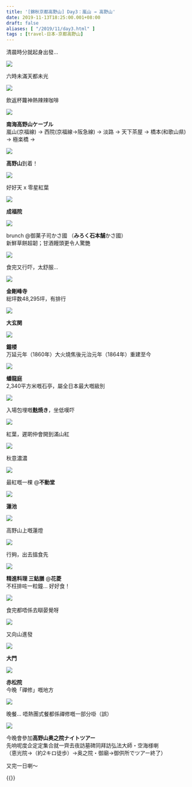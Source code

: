 ```yaml
---
title: '[錦秋京都高野山] Day3：嵐山 → 高野山'
date: 2019-11-13T18:25:00.001+08:00
draft: false
aliases: [ "/2019/11/day3.html" ]
tags : [travel-日本-京都高野山]
---
```


清晨時分就起身出發...  

![](https://aegzlq.ch.files.1drv.com/y4mPfjNG7-nebfzH9YWElxcQWiZesWMdXddbDJS-IsuOEyLlzCDb8TIRkMAF6lrSz201BQGZC-l_SV0vUFkR3xYYWO-Ccnrtbcm2tWW3OGiNjMyG6WX4OPsep8WJwsPQPgGIF94-KEjg1dMCxX8Cw6N0bMvw8Mc-YnooPP7uV6hEBUX1wkLpzmKG2TfR-yay-Sp97ZNYliqPgakjPvBJG6gEw?width=660&height=371&cropmode=none)

六時未滿天都未光  

![](https://augulq.ch.files.1drv.com/y4m-x2mmNyGOVFlEqd-TTtDRJAfWx6-DJS8KtjDG_rvo4Yklsc-SvlP_mZfER3F1p9Lt9OzYjqetdxcY8CpCTvxKPS1gsxvTiN5qE4cbopikqT4R1xLmaINwheDEj1S2oecFS4dv-GfPXrxGaRCD8JA1SEFcWuVCc0rnp-eucPgAdJ4tDmM-4WqtnAS7ApBFjsZWsKmxq0jaJQGmyeuDf70kA?width=371&height=660&cropmode=none)

飲返杯籮神熱辣辣咖啡  

![](https://apgylq.ch.files.1drv.com/y4m2Txq3s-U-Mb5AS2sse5HbXNhFeNIhYagpqcAJxep0SRZKRkRWhfl2YPiaBNXnO_vMEqfNv5ifiHV5MjPFwB2k3d0_4F190dUP3xtwaKVcRnpkAqaHKdWfDF4pVYymG8nn_0r7-hUGkk2gMa4n1kyHHUWT_L5vcKehW2MQOSufhhnHF6qxLR2nZ0f50h26UbXJVriJQj73LAMxlAD9vnKbg?width=660&height=371&cropmode=none)

**南海高野山ケーブル**  
嵐山(京福線) → 西院(京福線→阪急線) → 淡路 → 天下茶屋 → 橋本(和歌山県) → 極楽橋 →  

![](https://apgzlq.ch.files.1drv.com/y4mwnhp5cvdfoi6j4viTlFj_FiBlsOZX0Hgy0mlZwULQV4sy-JgzhN_iqV6LDc3fIM117VbxSmbTqWZNTpms9lZxDWTPDmqSZFPLrWYkjJVxZc1N8rlsD2p4wGfpHUYnVeEcICyOjY1K-3cSKkdd8-cF4c4OaCzOHWLyoUKw7pzBtuHhPo6QpTvUtYaawuPRtuCK3CEseudTx3dBXa67_faZQ?width=660&height=371&cropmode=none)

**高野山**到着！  

![](https://zogtlq.ch.files.1drv.com/y4m2BZpW4uxjtFXyopuZJeo4ubWLVs9UshCzo8qRy-Ibb031GnXjtYp85dFxiR1mRgPg6RcBUXgZov2agfALxKKgbBA2OfgJuBc17p1xfywhijheTiLlrXZCck317sIIGLWh58bHspVzgBbM0kVtVLlT-rsiD-zkVLX7UcsXQ6SU_DzuMETzEwja3EbIJzwkhFg70FmPjpyFRGOfUKydjkcRA?width=660&height=371&cropmode=none)

好好天 x 零星紅葉  

![](https://zegxlq.ch.files.1drv.com/y4mQusBkVVWtH1sxwHX3GPOrK5bAKlNwju7yC-UgGvZqnb4WiklyVlNnCqlsFcHhKsnDvm2YIiV5YEikqOuHScEnnPZzUQdaVNYfIwyoUhSTpHPLhZI0Vu4L6q59QysvK1UvFMgQrHyyelEDYEHMmALKLTiPlyiwGDtTGQ06nFHgXLI5krqTbFqdpS2KSBadaRkdEcXWdfxnp2cu_4h5UPFXA?width=660&height=371&cropmode=none)

**成福院**  

![](https://zegwlq.ch.files.1drv.com/y4mFQDVtRqFiKQ7P3Njo2llCH3JK2lr35zjwY3_Ncy98qrtLGCOaTIIFB9FBYKzgqtzlJ9_EBqPo5sLcUW_rOo_T6QelvC5xqM8zENAtBnnPnxJ2lw-vJ-E12lCWSDb67atIfOgpXYQT9_qtRK8YNMtty3R3NDd65Ugq0yWE-4EREPha-3VbJaefNaHxlG4lRHt2pgg9_VsCdSzW6HzzuBMQg?width=660&height=371&cropmode=none)

brunch @御菓子司かさ國 （**みろく石本舗**かさ國）   
新鮮草餅超韌；甘酒饅頭更令人驚艷  

![](https://zugzlq.ch.files.1drv.com/y4mIrcSw0TGpAFicL_pru3Ewa7gjQoljN-IQw3Nn7mC8M-6z7c_wYjtRAeBELNmmPCEsm8Wc0KAKjyWzlxybF0SZ0iYz2G6WkVCvjXtV-zKM4E5yPOjM5ktBUp38yQFMaWXiS3ZEFWXLnrwn7RpL3trfxPF5rw_xER6Av6uf1xx6G-JhrzymTOBmpVFg3zYqaECmDvibOLnNW9MmynDri9VYA?width=660&height=371&cropmode=none)

食完又行吓，太舒服...  

![](https://zpgylq.ch.files.1drv.com/y4mF1_57c0Nw6vQD87csy4fw8s9mJ6e5CbTdi3QfE2-l9Qt-slRMWPnge0wSxhXLhAJRFRxexrDy1DOjUpY8mElhasPMNyuJ0RzbWUUkKV4KbKYYYxTVfoDUXCTvk_XzYMkX0V7QXkf8emuJPVe6DdFy5Sg2AFda_Vjv_NoJ_6AoIZUSEitApfL6CXgTJQa8bbmW4S1qMUf9NbnH2cF9tfDRg?width=660&height=371&cropmode=none)

**金剛峰寺**  
総坪数48,295坪，有排行  

![](https://yogwlq.ch.files.1drv.com/y4me4UTULhUDvHPxeyN04ftXk1nKc6iEy4JkaW7nsf6uCkWVe8AJTuA3X_ioocNBtgVrEvYhoszfqf_dG5vWZl0tYWPCnS86_bXrpBs6YkrCimP7JpiUC1zWwkh0g2j0MODt7K9mwiGz1yPIIPGR24pgMdsRrY2KAxD4xrVKQbPy1i0HrZsT8i9iu3B5XOdqoNkYOfrDSiBNBPEO10qpZksEQ?width=660&height=371&cropmode=none)

**大玄関**  

![](https://aejnoq.ch.files.1drv.com/y4mygkfIkFgmkMF3lZxmFSbpNINgwVGbYKua-XlxfIlU-UvMsHxQfIRjUDI-Kb84do2sKEQXaCyb0aVTEtCu6ptqN8bbRMxlh9JIyfaee4CL9H5R54-M_pZU7tCZI8N-dGD0N8ix05FyZBL0JTpWCG5jPc8rjoRHcpFN228Gm840GIsLoLRi0_PsDScSjh1vY8trpoHjYYAKSwYnPdTMsvcAQ?width=660&height=371&cropmode=none)

**鐘楼**  
万延元年（1860年）大火燒焦後元治元年（1864年）重建至今  

![](https://aejqoq.ch.files.1drv.com/y4mtUkGwnm9EQwbIYw2Kg1wjS3sddGad5xOZs8vEinUj5yqmaexG4rQC1TVCVj67d9xeWLFn8HwUF9Cc0rd5-RgtjiV_763lGg6dE1Aatn0dkstVDNBB37HnUap0nWJopcAK0C9-VyldbcnBvHBK3061Qfbe0a-NQdNjKyGAwYOFGMtEq03_ZSrKdAohPBQ7omMmkzHE17BIGBlHDXVWfgt5g?width=660&height=371&cropmode=none)

**蟠龍庭**  
2,340平方米嘅石亭，屬全日本最大嘅級別  

![](https://aojkoq.ch.files.1drv.com/y4m7wNDdRBsyT6SZaWQvYdQE4Dh7jn-fDEvTIpaXFefCwQ8qqAJY808Zu5-jl4cEmLKoeKFLnCrDEg8E46jJK0PMpGXx8AByoXOC0nBQzPadJtF8uc0CBekyrRLvNZplX5vDicftroqo5TqtqoPkI29p45O_UcTtQzLrq9NBV-AbqFNwbJdChWE_Vg7evKW1fpndIYgUi8E1E2feshgT9CI9Q?width=660&height=371&cropmode=none)

入場包埋嘅**麩焼き**，坐低嘆吓  

![](https://zojjoq.ch.files.1drv.com/y4mucpfjwMybIJ0lE71rS78ZRLNyLFiRITNa5-3peKnF6xeA2Lyhj1eMM43DPqi9fB0WOw-boxi9cskZi_oEpdt6ODZ6xfUBYDB58ADHr1emqjGj399gqhehf9cwo7p0TQlO0gW6P7n5RdtsCSHci16NCqWPOeDWWl0PykafpGiHvCE5YJe_vvIbwTb7i_8OYtYz86R0MQD5sWwboodxj4UFg?width=660&height=371&cropmode=none)

紅葉，遲啲仲會開到滿山紅  

![](https://aphizw.ch.files.1drv.com/y4myDU12cViyMGrsTfvms4iip5D3FTWqaC6frzcUIc5vWc3bGvCUXy6GLUpjKspJNaDa_EMfLbuKdPAcSeWLQ1kliSFDoEYdFPNJTruSaUzhBmNHT4M_XP4NEmgyvumUDaGGFVhKqSZPzItvmrWeeSZndzQBiFKMasR1xWsOln16gBtaYl6tto5rg6jVn5PXOS3bGsfeCAxT7UZE8iRAh2jiQ?width=371&height=660&cropmode=none)

秋意濃濃  

![](https://auhgzw.ch.files.1drv.com/y4mFqGIawGXZDoeaoSX5oEWuf44cPXLmQkzUOtI8aPQN88BydAaAJzwsh6PReHevZdYUSeYofzQ7S-WK_Qz2oz-FDaZp7ZQ0_KTxOVGF8J0JhKvdUyxdQh1aDlgtORnEsBT0oLYUTwlQ6a3V6efQRjfLFXk39faZ5sf-SylWRXm4m1CriioSpkl58R1n5Q0PjdXiNisRx8GWIj3jAWAE9qz6g?width=660&height=371&cropmode=none)

最紅嘅一棵 @**不動堂**  

![](https://zohjzw.ch.files.1drv.com/y4mbLj46t2LzRzawGMNb0DSkzY0CtFAs6gRoWps4SyvOMC-y33hKwQmAIW022F_N5QrDfBtFx72-aZftQypZiBAY5xb3bbKx7pxm3SVwznHzDBLRItApwwBiyk_YxHVhIQ8Fizbqz3S3lz_-ZEcYpXql7_-u1TamMhRHJSvtgGAhlWfsCfJr5chETWnEiUnDh1wL1rI4T1i6g3jzUMeBPa8mQ?width=660&height=371&cropmode=none)

**蓮池**  

![](https://yohczw.ch.files.1drv.com/y4m-kcVupSUqvb9YnHiduU5uyiYIUmKndEIpRK2tdY6QMcfxo5XbKTJfNNWWZSaPvb0MGWui4-ga2CrAKIIIZgnsxfBqm3bbGyfndZcCo6bm23pAZ23EK09RvNBVuTerc8BLz-VQxS03vT_5Gi4bYC_ONZqApTUSSAEFDCoGvQHSh1zEjrPyQLtRk2tkyJ52jrJhlsVzZhIiGPpQ1U4vlNsqQ?width=660&height=371&cropmode=none)

高野山上嘅蓮燈  

![](https://aohsfg.ch.files.1drv.com/y4m1OieIPB4uNcTg7PecM3pEErZQJO9fbfhIlVMc6ks1kM_G-LtS_JCNf6yBgWvVz1pV8RvV0ZojRAkVo5AaWM9ANOn6_dqd6kyuJeEpuR-JY-E2HBybMg_1KLkE2qlTv1miPeC3fBOoq-a-XkVacWsNV49sq-IMipBFwzM7MSKtNT0-zYbj7wXc1E0rgTXg6It0CO6iNmOANkNj-no3Tiiaw?width=660&height=371&cropmode=none)

行夠，出去搵食先  

![](https://aehsfg.ch.files.1drv.com/y4mTeNmOMPikgoVTgVPdVUgBGICPY4ot0nCt7cOagKD8agOFYxvgPm4uK0LH3HaXTM0OpbT30RJ5zV3U1b8yNjIL2YonZIsIDnXPYkGd4uKSSOeuoBQSCkD1ot6nMG9Ei3C_YZAUqFUXRpXskp-_9Cv7md_nn3tKGUnos1mo5Y6tHBX44mJ03cb_6KMVtbB1qX5yTS_gIbjsHo7q2FxsKCWNg?width=660&height=371&cropmode=none)

**精進料理 三鈷膳** @**花菱**  
不枉排咗一粒鐘... 好好食！  

![](https://zohjfg.ch.files.1drv.com/y4mAi760URuyHsz6ez9mzpPYKcFfBtKioCbgwHdRrV3Mn3b2Vn89BrDKKzJaM7sBrx6oX0TYATD3aIewHmvyZUAzieOnl9EEBoH8LsUpViw2D8aZCVofJ6fDDM96znNmLHK4_Lc1kqk624q0lVTW4BPOxeHZEYZZZ2TZ48jxfbsl9ZFxvt6MjV67J4cHRq1ObyxWZp0Cfmn4w5AlYUA2Cioxg?width=660&height=371&cropmode=none)

食完都唔係去瞓晏覺呀  

![](https://zehqfg.ch.files.1drv.com/y4mrLRwgfPD77T2wOEvpPo3ySHYAQc9s9af529uzmlwoj1SMgi-UsFZoZWLlDAzk4Gtj77yxzGFgccCFotBqoOQOhIJfNCj1ZkosEaVsHV8dxULs5jaUA6zp0ITDLbM5kt8XrtZvgTss0O8xn5gBnUg0gw0zFjX1gG-fZg-frnNxpVR0mSYlyltN9XdWDIJUrHzNWyL7jZDguDqbw9aNxueWQ?width=660&height=371&cropmode=none)

又向山進發  

![](https://zehmfg.ch.files.1drv.com/y4mIuVOWHv1IXCDj4gYLBTaX9vj3JnQFZ_d5zG2Yo0X4EJT2ufCkivd8wCNy4cGsrfp6_gYrojFqpkBmPFGG3InMXgt1jIgJorCQyUv1WM4FKtoAdezZYlEvyclYv7Z8uvOgCt1ziWyncc9ZFiB2hJNbQYfsc_uS9OTWJn-fWGqB5f9q1Y1Wyu8fH7Ed1wIVCFwqDpdE6I_YVySD5vfJ89cEA?width=660&height=371&cropmode=none)

**大門**  

![](https://yohrfg.ch.files.1drv.com/y4mtsGtcb8Z2lIRgYTihqf9dnjqzehg4T1zCXyms4RNr8k7EYOdce0Mt7eyPrR83kT6T8kTO7fZFTbVqMXKgGH9QpOqNv0dfxaGjysW29Arkw6jyvb6B6wijItmHjW-M8HUytLLGExWANOj6AhnXeeBCyKJ2AKhimi0DSpwwx1wktkQjWby1MHwSQ7yRi8Rkp9lCjv0WAyGzRDgEETegtCUiQ?width=660&height=371&cropmode=none)

**赤松院**  
今晚「禪修」嘅地方  

![](https://aogeiw.ch.files.1drv.com/y4mC5bYeKQerjJrfeEw48XGY3cZ7-FC9hqhPVpVJw7DYKONHjYk6zr9jLocOY9O9Gpvocf1Jh2d9Inn3SJgk8ZJjBmOkuxLiqgZZEwRmXpQ-BoVR9KeGckQ49xpann24BC3A2cnZu_Q2VG0zfc0HRt6PhXTlLvhEwQVnBTvc-U0Y-bS9u5YdBI_76h2QaHhauWdDeXj4CrQOVxsNMBic0aOLQ?width=660&height=371&cropmode=none)

晚餐... 唔熱團式餐都係禪修嘅一部分啩（誤）  

![](https://aogaiw.ch.files.1drv.com/y4myIYrRsO8mQPbpfeTA0IdiVLT8h0nLdF4eLZ_bQ9iY_fqapzoey_9lTkYIn-OINdsTpe7Ru0VbhOEiDiswXj5wO1lFhZtOSiZDCRPKY_W3r3Fco2xOrp-nnBUHdAkg89LEEz1bE59KyAoAWrUWyFCG3q1biZaKBeA1f-GospEHmrE5IGGixhrnAHgoi7qQaOzSwW5k3LtuUhQzhTrpknKrg?width=371&height=660&cropmode=none)

今晚會參加**高野山奥之院ナイトツアー**  
先响呢度企定定集合就一齊去夜訪墓碑同拜訪弘法大師・空海様喇  
（恵光院→（約2キロ徒歩）→奥之院・御廟→御供所でツアー終了）  
  
  
又完一日喇～  
  
  
{{<kyotokoyasan>}}  
